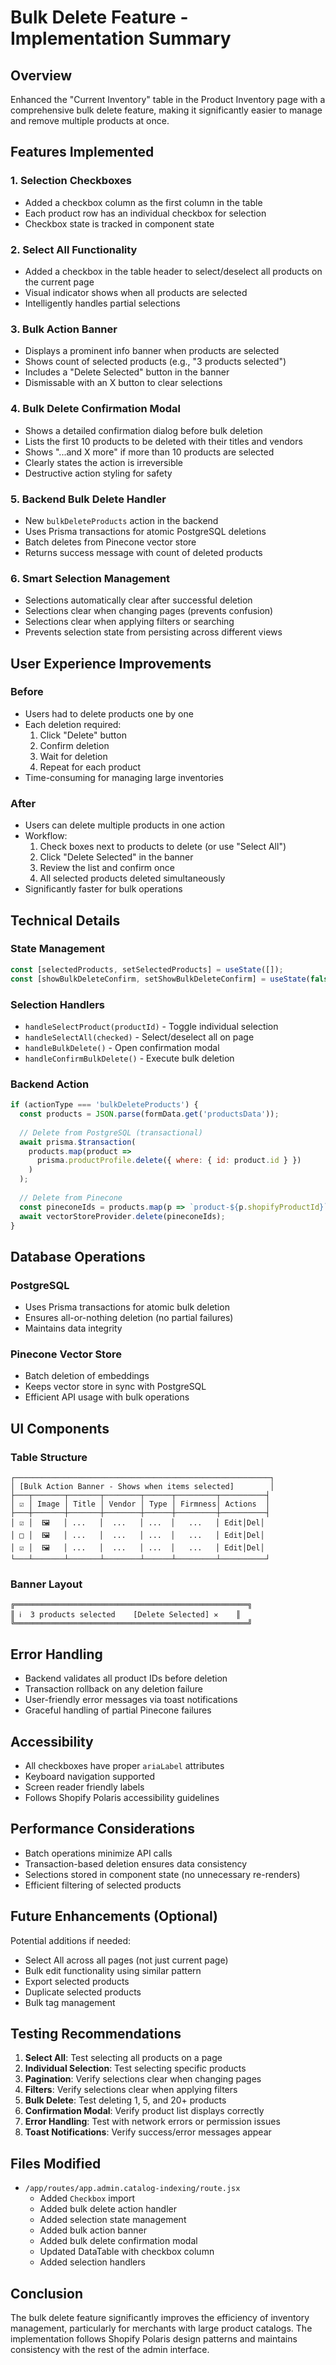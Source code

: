 # Bulk Delete Feature - Implementation Summary

## Overview

Enhanced the "Current Inventory" table in the Product Inventory page with a comprehensive bulk delete feature, making it significantly easier to manage and remove multiple products at once.

## Features Implemented

### 1. **Selection Checkboxes**
- Added a checkbox column as the first column in the table
- Each product row has an individual checkbox for selection
- Checkbox state is tracked in component state

### 2. **Select All Functionality**
- Added a checkbox in the table header to select/deselect all products on the current page
- Visual indicator shows when all products are selected
- Intelligently handles partial selections

### 3. **Bulk Action Banner**
- Displays a prominent info banner when products are selected
- Shows count of selected products (e.g., "3 products selected")
- Includes a "Delete Selected" button in the banner
- Dismissable with an X button to clear selections

### 4. **Bulk Delete Confirmation Modal**
- Shows a detailed confirmation dialog before bulk deletion
- Lists the first 10 products to be deleted with their titles and vendors
- Shows "...and X more" if more than 10 products are selected
- Clearly states the action is irreversible
- Destructive action styling for safety

### 5. **Backend Bulk Delete Handler**
- New `bulkDeleteProducts` action in the backend
- Uses Prisma transactions for atomic PostgreSQL deletions
- Batch deletes from Pinecone vector store
- Returns success message with count of deleted products

### 6. **Smart Selection Management**
- Selections automatically clear after successful deletion
- Selections clear when changing pages (prevents confusion)
- Selections clear when applying filters or searching
- Prevents selection state from persisting across different views

## User Experience Improvements

### Before
- Users had to delete products one by one
- Each deletion required:
  1. Click "Delete" button
  2. Confirm deletion
  3. Wait for deletion
  4. Repeat for each product
- Time-consuming for managing large inventories

### After
- Users can delete multiple products in one action
- Workflow:
  1. Check boxes next to products to delete (or use "Select All")
  2. Click "Delete Selected" in the banner
  3. Review the list and confirm once
  4. All selected products deleted simultaneously
- Significantly faster for bulk operations

## Technical Details

### State Management
```javascript
const [selectedProducts, setSelectedProducts] = useState([]);
const [showBulkDeleteConfirm, setShowBulkDeleteConfirm] = useState(false);
```

### Selection Handlers
- `handleSelectProduct(productId)` - Toggle individual selection
- `handleSelectAll(checked)` - Select/deselect all on page
- `handleBulkDelete()` - Open confirmation modal
- `handleConfirmBulkDelete()` - Execute bulk deletion

### Backend Action
```javascript
if (actionType === 'bulkDeleteProducts') {
  const products = JSON.parse(formData.get('productsData'));
  
  // Delete from PostgreSQL (transactional)
  await prisma.$transaction(
    products.map(product => 
      prisma.productProfile.delete({ where: { id: product.id } })
    )
  );
  
  // Delete from Pinecone
  const pineconeIds = products.map(p => `product-${p.shopifyProductId}`);
  await vectorStoreProvider.delete(pineconeIds);
}
```

## Database Operations

### PostgreSQL
- Uses Prisma transactions for atomic bulk deletion
- Ensures all-or-nothing deletion (no partial failures)
- Maintains data integrity

### Pinecone Vector Store
- Batch deletion of embeddings
- Keeps vector store in sync with PostgreSQL
- Efficient API usage with bulk operations

## UI Components

### Table Structure
```
┌─────────────────────────────────────────────────────────┐
│ [Bulk Action Banner - Shows when items selected]        │
├───┬───────┬───────┬────────┬──────┬─────────┬──────────┤
│ ☑ │ Image │ Title │ Vendor │ Type │ Firmness│ Actions  │
├───┼───────┼───────┼────────┼──────┼─────────┼──────────┤
│ ☑ │  🖼️   │ ...   │  ...   │ ...  │   ...   │ Edit│Del│
│ □ │  🖼️   │ ...   │  ...   │ ...  │   ...   │ Edit│Del│
│ ☑ │  🖼️   │ ...   │  ...   │ ...  │   ...   │ Edit│Del│
└───┴───────┴───────┴────────┴──────┴─────────┴──────────┘
```

### Banner Layout
```
╔════════════════════════════════════════════════════╗
║ ℹ️  3 products selected    [Delete Selected] ✕    ║
╚════════════════════════════════════════════════════╝
```

## Error Handling

- Backend validates all product IDs before deletion
- Transaction rollback on any deletion failure
- User-friendly error messages via toast notifications
- Graceful handling of partial Pinecone failures

## Accessibility

- All checkboxes have proper `ariaLabel` attributes
- Keyboard navigation supported
- Screen reader friendly labels
- Follows Shopify Polaris accessibility guidelines

## Performance Considerations

- Batch operations minimize API calls
- Transaction-based deletion ensures data consistency
- Selections stored in component state (no unnecessary re-renders)
- Efficient filtering of selected products

## Future Enhancements (Optional)

Potential additions if needed:
- Select All across all pages (not just current page)
- Bulk edit functionality using similar pattern
- Export selected products
- Duplicate selected products
- Bulk tag management

## Testing Recommendations

1. **Select All**: Test selecting all products on a page
2. **Individual Selection**: Test selecting specific products
3. **Pagination**: Verify selections clear when changing pages
4. **Filters**: Verify selections clear when applying filters
5. **Bulk Delete**: Test deleting 1, 5, and 20+ products
6. **Confirmation Modal**: Verify product list displays correctly
7. **Error Handling**: Test with network errors or permission issues
8. **Toast Notifications**: Verify success/error messages appear

## Files Modified

- `/app/routes/app.admin.catalog-indexing/route.jsx`
  - Added `Checkbox` import
  - Added bulk delete action handler
  - Added selection state management
  - Added bulk action banner
  - Added bulk delete confirmation modal
  - Updated DataTable with checkbox column
  - Added selection handlers

## Conclusion

The bulk delete feature significantly improves the efficiency of inventory management, particularly for merchants with large product catalogs. The implementation follows Shopify Polaris design patterns and maintains consistency with the rest of the admin interface.

